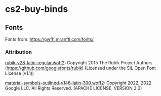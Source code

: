 # cs2-buy-binds

## Fonts

Fonts from: https://gwfh.mranftl.com/fonts/

### Attribution

[rubik-v28-latin-regular.woff2](./dist/fonts/rubik-v28-latin-regular.woff2): Copyright 2015 The Rubik Project Authors (https://github.com/googlefonts/rubik) (Licensed under the SIL Open Font License (v1.1))

[material-symbols-outlined-v146-latin-300.woff2](./dist/fonts/material-symbols-outlined-v146-latin-300.woff2): Copyright 2022, 2022 Google LLC. All Rights Reserved. (APACHE LICENSE, VERSION 2.0)